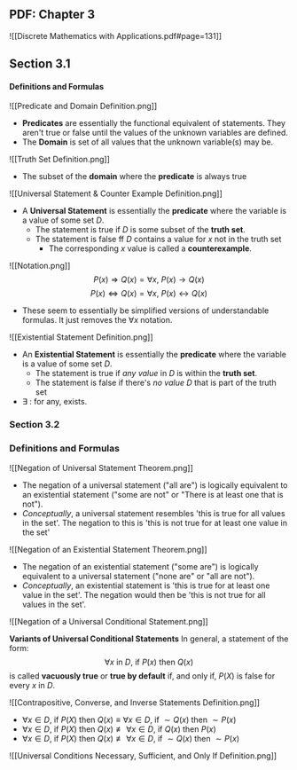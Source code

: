## PDF: Chapter 3

![[Discrete Mathematics with Applications.pdf#page=131]]


## Section 3.1

#### Definitions and Formulas

![[Predicate and Domain Definition.png]]
- **Predicates** are essentially the functional equivalent of statements. They aren't true or false until the values of the unknown variables are defined.
- The **Domain** is set of all values that the unknown variable(s) may be.

![[Truth Set Definition.png]]
- The subset of the **domain** where the **predicate** is always true

![[Universal Statement & Counter Example Definition.png]]
- A **Universal Statement** is essentially the **predicate** where the variable is a value of some set $D$.
	- The statement is true if $D$ is some subset of the **truth set**. 
	- The statement is false ff $D$ contains a value for $x$ not in the truth set
		- The corresponding $x$ value is called a **counterexample**.

![[Notation.png]]
$$P(x) \Rightarrow Q(x) = \forall x\text{, }P(x) \rightarrow Q(x)$$
$$P(x) \Leftrightarrow Q(x) = \forall x\text{, }P(x) \leftrightarrow Q(x)$$
- These seem to essentially be simplified versions of understandable formulas. It just removes the $\forall x$ notation. 

![[Existential Statement Definition.png]]
- An **Existential Statement** is essentially the **predicate** where the variable is a value of some set $D$.
	- The statement is true if *any value* in $D$ is within the **truth set**. 
	- The statement is false if there's *no value* $D$ that is part of the truth set
- $\exists$ : for any, exists.
### Section 3.2

### Definitions and Formulas

![[Negation of Universal Statement Theorem.png]]
- The negation of a universal statement ("all are") is logically equivalent to an existential statement ("some are not" or "There is at least one that is not").
- *Conceptually*, a universal statement resembles 'this is true for all values in the set'. The negation to this is 'this is not true for at least one value in the set' 

![[Negation of an Existential Statement Theorem.png]]
- The negation of an existential statement ("some are") is logically equivalent to a universal statement ("none are" or "all are not").
- *Conceptually*, an existential statement is 'this is true for at least one value in the set'. The negation would then be 'this is not true for all values in the set'.

![[Negation of a Universal Conditional Statement.png]]

**Variants of Universal Conditional Statements**
In general, a statement of the form:
$$\forall x \text{ in }D\text{, if }P(x)\text{ then }Q(x)$$
is called **vacuously true** or **true by default** if, and only if, $P(X)$ is false for every $x$ in $D$.


![[Contrapositive, Converse, and Inverse Statements Definition.png]]
- $\forall x \in D \text{, if }P(X)\text{ then }Q(x) \equiv \forall x \in D \text{, if } \sim Q(x) \text{ then }\sim P(x)$
- $\forall x \in D \text{, if }P(X)\text{ then }Q(x) \not\equiv \forall x \in D \text{, if } Q(x) \text{ then }P(x)$
- $\forall x \in D \text{, if }P(X)\text{ then }Q(x) \not\equiv \forall x \in D \text{, if } \sim Q(x) \text{ then }\sim P(x)$

![[Universal Conditions Necessary, Sufficient, and Only If Definition.png]]
